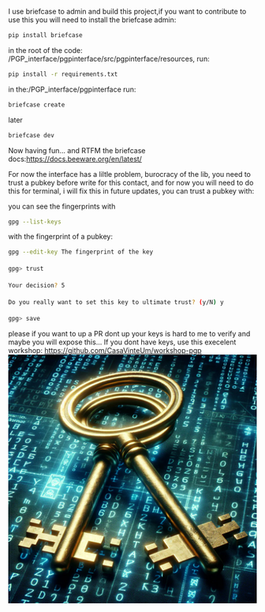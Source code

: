 I use briefcase to admin and build this project,if you want to contribute to use this you will need to install the briefcase admin:
```bash
pip install briefcase
```
in the root of the code: /PGP_interface/pgpinterface/src/pgpinterface/resources, run:
```bash
pip install -r requirements.txt
```
in the:/PGP_interface/pgpinterface run:
```bash 
briefcase create
```
later
```bash 
briefcase dev
```
Now having fun... and RTFM the briefcase docs:https://docs.beeware.org/en/latest/

For now the interface has a liltle problem, burocracy of the lib, you need to trust a pubkey before write for this contact, and for now you will need to do this for terminal, i will fix this in future updates, you can trust a pubkey with:

you can see the fingerprints with
```bash
gpg --list-keys 
```
with the fingerprint of a pubkey:
```bash
gpg --edit-key The fingerprint of the key

gpg> trust

Your decision? 5

Do you really want to set this key to ultimate trust? (y/N) y

gpg> save

```
please if you want to up a PR dont up your keys is hard to me to verify and maybe you will expose this...
If you dont have keys, use this execelent workshop: https://github.com/CasaVinteUm/workshop-pgp 
!["..."](./images/registerkeys.jpeg "Cypherpunks write code ")
